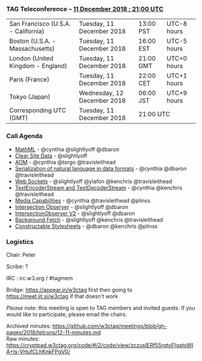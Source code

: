 ### TAG Teleconference – [11 December 2018 ; 21:00 UTC](https://www.timeanddate.com/worldclock/converter.html?iso=20181113T150000&p1=224&p2=43&p3=136&p4=195&p5=248)

<table>
<tr><td> San Francisco (U.S.A. - California) <td> Tuesday, 11 December 2018 <td> 13:00 PST <td> UTC-8 hours
<tr><td> Boston (U.S.A. - Massachusetts) <td> Tuesday, 11 December 2018 <td> 16:00 EST <td> UTC-5 hours
<tr><td> London (United Kingdom - England) <td> Tuesday, 11 December 2018 <td> 21:00 GMT <td> UTC+0 hours
<tr><td> Paris (France) <td> Tuesday, 11 December 2018 <td> 22:00 CET <td> UTC+1 hours
<tr><td> Tokyo (Japan) <td> Wednesday, 12 December 2018 <td> 06:00 JST <td> UTC+9 hours
<tr><td> Corresponding UTC (GMT) <td> Tuesday, 11 December 2018 <td colspan=2> 21:00 UTC
</table>

### Call Agenda

* [MathML](https://github.com/w3ctag/design-reviews/issues/313) - @cynthia @slightlyoff @dbaron
* [Clear Site Data](https://github.com/w3ctag/design-reviews/issues/62) - @slightlyoff
* [AOM](https://github.com/w3ctag/design-reviews/issues/134) - @cynthia @torgo @travisleithead
* [Serialization of natural language in data formats](https://github.com/w3ctag/design-reviews/issues/178) - @cynthia @dbaron @travisleithead
* [Web Sockets](https://github.com/w3ctag/design-reviews/issues/268) - @slightlyoff @ylafon @kenchris  @travisleithead
* [TextEncoderStream and TextDecoderStream](https://github.com/w3ctag/design-reviews/issues/282) - @cynthia @kenchris @travisleithead
* [Media Capabilities](https://github.com/w3ctag/design-reviews/issues/218) - @cynthia @travisleithead @plinss
* [Intersection Observer](https://github.com/w3ctag/design-reviews/issues/197) -  @slightlyoff @dbaron
* [IntersectionObserver V2](https://github.com/w3ctag/design-reviews/issues/328) - @slightlyoff @dbaron
* [Background Fetch](https://github.com/w3ctag/design-reviews/issues/279) - @slightlyoff @kenchris @travisleithead
* [Constructable Stylesheets](https://github.com/w3ctag/design-reviews/issues/308) - @dbaron @kenchris @plinss

### Logistics

Chair: Peter

Scribe: ?

IRC : irc.w3.org / #tagmem

Bridge: https://appear.in/w3ctag first then going to https://meet.jit.si/w3ctag if that doesn't work

*Please note*: this meeting is open to TAG members and invited guests. If you would like to participate, please email the chairs.

Archived minutes: https://github.com/w3ctag/meetings/blob/gh-pages/2018/telcons/12-11-minutes.md  
Raw minutes: https://cryptpad.w3ctag.org/code/#/2/code/view/zczusIERf55rqtoFIgatoWIA+Is-VHufCLhKnkFPgV0/
